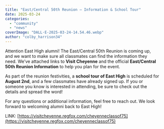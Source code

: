 ```yaml
---
title: "East/Central 50th Reunion – Information & School Tour"
date: 2025-03-24
categories: 
  - "community"
  - "news"
coverImage: "DALL·E-2025-03-24-14.54.46.webp"
author: "colby_harrison34"
---
```


Attention East High alumni! The East/Central 50th Reunion is coming up, and we want to make sure all classmates can find the information they need. We’ve attached links to **Visit Cheyenne** and the official **East/Central 50th Reunion Information** to help you plan for the event.

As part of the reunion festivities, a **school tour of East High** is scheduled for **August 2nd**, and a few classmates have already signed up. If you or someone you know is interested in attending, be sure to check out the details and spread the word!

For any questions or additional information, feel free to reach out. We look forward to welcoming alumni back to East High!

LINK: [https://visitcheyenne.regfox.com/cheyenneclassof75](https://visitcheyenne.regfox.com/cheyenneclassof75)
